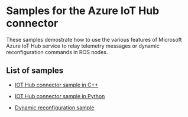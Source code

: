 # Samples for the Azure IoT Hub connector

These samples demostrate how to use the various features of Microsoft Azure IoT Hub service to relay telemetry messages or dynamic reconfiguration commands in ROS nodes.

## List of samples

* [IOT Hub connector sample in C++](./roscpp_azure_iothub/)

* [IOT Hub connector sample in Python](./rospy_azure_iothub/)

* [Dynamic reconfiguration sample](./dynamic_tutorials/)
